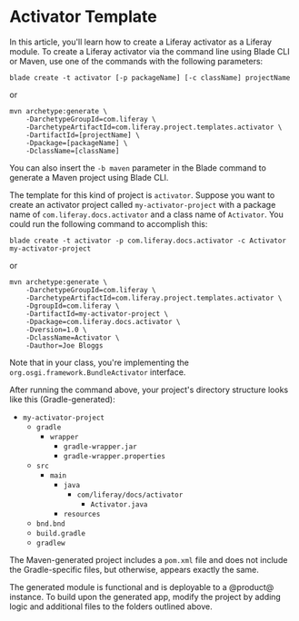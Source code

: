 # Activator Template [](id=activator-template)

In this article, you'll learn how to create a Liferay activator as a Liferay
module. To create a Liferay activator via the command line using Blade CLI or
Maven, use one of the commands with the following parameters:

    blade create -t activator [-p packageName] [-c className] projectName

or

    mvn archetype:generate \
        -DarchetypeGroupId=com.liferay \
        -DarchetypeArtifactId=com.liferay.project.templates.activator \
        -DartifactId=[projectName] \
        -Dpackage=[packageName] \
        -DclassName=[className]

You can also insert the `-b maven` parameter in the Blade command to generate
a Maven project using Blade CLI.

The template for this kind of project is `activator`. Suppose you want to create
an activator project called `my-activator-project` with a package name of
`com.liferay.docs.activator` and a class name of `Activator`. You could run the
following command to accomplish this:

    blade create -t activator -p com.liferay.docs.activator -c Activator my-activator-project

or

    mvn archetype:generate \
        -DarchetypeGroupId=com.liferay \
        -DarchetypeArtifactId=com.liferay.project.templates.activator \
        -DgroupId=com.liferay \
        -DartifactId=my-activator-project \
        -Dpackage=com.liferay.docs.activator \
        -Dversion=1.0 \
        -DclassName=Activator \
        -Dauthor=Joe Bloggs

Note that in your class, you're implementing the
`org.osgi.framework.BundleActivator` interface.

After running the command above, your project's directory structure looks like
this (Gradle-generated):

- `my-activator-project`
    - `gradle`
        - `wrapper`
            - `gradle-wrapper.jar`
            - `gradle-wrapper.properties`
    - `src`
        - `main`
            - `java`
                - `com/liferay/docs/activator`
                    - `Activator.java`
            - `resources`
    - `bnd.bnd`
    - `build.gradle`
    - `gradlew`

The Maven-generated project includes a `pom.xml` file and does not include the
Gradle-specific files, but otherwise, appears exactly the same.

The generated module is functional and is deployable to a @product@ instance. To
build upon the generated app, modify the project by adding logic and additional
files to the folders outlined above.

